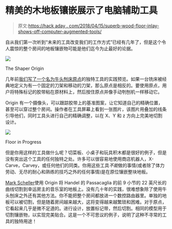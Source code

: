 # 精美的木地板镶嵌展示了电脑辅助工具

> 原文:[https://hack aday . com/2018/04/15/superb-wood-floor-inlay-shows-off-computer-augmented-tools/](https://hackaday.com/2018/04/15/superb-wood-floor-inlay-shows-off-computer-augmented-tools/)

自从我们第一次听到“未来的工具改变我们的工作方式”已经有几年了，但是这个令人震惊的整个房间的地板镶嵌物可能是他们迄今为止最好的论据。

![](../Images/c867ebdb6c51d67be5f9da0b9844ab70.png)

The Shaper Origin

几年前[我们写了一个名为](https://hackaday.com/2016/08/25/hands-on-the-shaper-origin-a-tool-that-changes-how-we-build/)[牛头刨床原点](https://shapertools.com/)的独特工具的实践预览。如果一台铣床被经典地定义为有一个固定的刀架和移动的刀架，那么原点是相反的。要使用原点，用户将特殊标记的胶带粘在原材料上，然后按住原点并像手动刳刨机一样移动它。

Origin 有一个摄像头，可以跟踪胶带上的基准图案，让它知道自己的精确位置，甚至可以穿过整个房间。操作者在工具屏幕上看到一张图片，该图片用叠加的线条引导他们，同时工具头进行自己的精确调整，以在 X、Y 和 z 方向上完美地切割设计。

![](../Images/7a27eb9f3968cb0ab5fd980b4e1da99c.png)

Floor in Progress

但是你用这样的工具做什么呢？切菜板、小桌子和玩具积木都是很好的例子，但是没有突出这个工具的任何独特之处。许多可以很容易地使用商店机器人，X-Carve，Carvey，或任何他们的同类。你用这些工具*不能*做的事情(或者除了体力劳动、无尽的耐心和熟练的技巧之外的任何事情)是在原位镶嵌整块地板。

[Mark Scheller](八次获得年度[木地板奖](https://hardwoodfloorsmag.com/2018/04/13/nwfa-announces-2018-wood-floor-year-winners/))使用 Origin 将 Handel 的 Passacaglia 的前 9 小节的 22 英尺长的曲线切割到幸运房主的音乐室的地板上。没有几十年的实践，很难想象除了使用牛头刨床之外还有其他方法。你不能把整个房间都放进一个数控路由器里。单独的地板可以被切割，但是随着房间越来越大，这将变得越来越繁琐和困难。对于原点，它看起来几乎是微不足道的。进行设计，放置标记带，然后切割。相同的模型用于切割镶嵌物，以实现完美贴合。这是一个不可思议的例子，说明了这种不寻常的工具的独特用途！